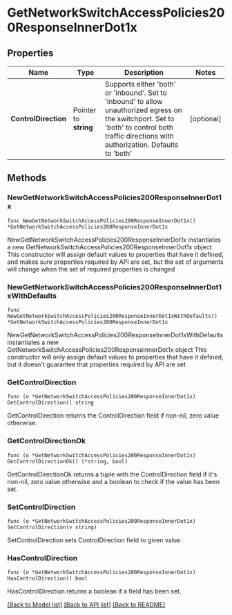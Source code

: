 # GetNetworkSwitchAccessPolicies200ResponseInnerDot1x

## Properties

Name | Type | Description | Notes
------------ | ------------- | ------------- | -------------
**ControlDirection** | Pointer to **string** | Supports either &#39;both&#39; or &#39;inbound&#39;. Set to &#39;inbound&#39; to allow unauthorized egress on the switchport. Set to &#39;both&#39; to control both traffic directions with authorization. Defaults to &#39;both&#39; | [optional] 

## Methods

### NewGetNetworkSwitchAccessPolicies200ResponseInnerDot1x

`func NewGetNetworkSwitchAccessPolicies200ResponseInnerDot1x() *GetNetworkSwitchAccessPolicies200ResponseInnerDot1x`

NewGetNetworkSwitchAccessPolicies200ResponseInnerDot1x instantiates a new GetNetworkSwitchAccessPolicies200ResponseInnerDot1x object
This constructor will assign default values to properties that have it defined,
and makes sure properties required by API are set, but the set of arguments
will change when the set of required properties is changed

### NewGetNetworkSwitchAccessPolicies200ResponseInnerDot1xWithDefaults

`func NewGetNetworkSwitchAccessPolicies200ResponseInnerDot1xWithDefaults() *GetNetworkSwitchAccessPolicies200ResponseInnerDot1x`

NewGetNetworkSwitchAccessPolicies200ResponseInnerDot1xWithDefaults instantiates a new GetNetworkSwitchAccessPolicies200ResponseInnerDot1x object
This constructor will only assign default values to properties that have it defined,
but it doesn't guarantee that properties required by API are set

### GetControlDirection

`func (o *GetNetworkSwitchAccessPolicies200ResponseInnerDot1x) GetControlDirection() string`

GetControlDirection returns the ControlDirection field if non-nil, zero value otherwise.

### GetControlDirectionOk

`func (o *GetNetworkSwitchAccessPolicies200ResponseInnerDot1x) GetControlDirectionOk() (*string, bool)`

GetControlDirectionOk returns a tuple with the ControlDirection field if it's non-nil, zero value otherwise
and a boolean to check if the value has been set.

### SetControlDirection

`func (o *GetNetworkSwitchAccessPolicies200ResponseInnerDot1x) SetControlDirection(v string)`

SetControlDirection sets ControlDirection field to given value.

### HasControlDirection

`func (o *GetNetworkSwitchAccessPolicies200ResponseInnerDot1x) HasControlDirection() bool`

HasControlDirection returns a boolean if a field has been set.


[[Back to Model list]](../README.md#documentation-for-models) [[Back to API list]](../README.md#documentation-for-api-endpoints) [[Back to README]](../README.md)


